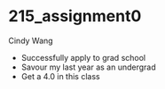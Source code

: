 # 215_assignment0
Cindy Wang
- Successfully apply to grad school
- Savour my last year as an undergrad
- Get a 4.0 in this class
